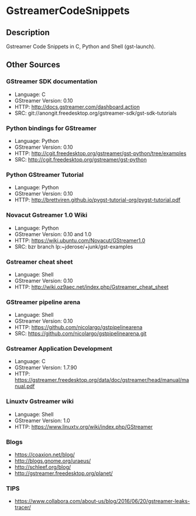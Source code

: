 GstreamerCodeSnippets
=====================

Description
-----------------

Gstreamer Code Snippets in C, Python and Shell (gst-launch).


Other Sources
------------------

### GStreamer SDK documentation

* Language: C
* GStreamer Version: 0.10
* HTTP: http://docs.gstreamer.com/dashboard.action
* SRC: git://anongit.freedesktop.org/gstreamer-sdk/gst-sdk-tutorials

### Python bindings for GStreamer

* Language: Python
* GStreamer Version: 0.10
* HTTP: http://cgit.freedesktop.org/gstreamer/gst-python/tree/examples
* SRC: http://cgit.freedesktop.org/gstreamer/gst-python

### Python GStreamer Tutorial

* Language: Python
* GStreamer Version: 0.10
* HTTP: http://brettviren.github.io/pygst-tutorial-org/pygst-tutorial.pdf

### Novacut Gstreamer 1.0 Wiki

* Language: Python
* GStreamer Version: 0.10 and 1.0
* HTTP: https://wiki.ubuntu.com/Novacut/GStreamer1.0
* SRC: bzr branch lp:~jderose/+junk/gst-examples

### Gstreamer cheat sheet

* Language: Shell
* GStreamer Version: 0.10
* HTTP: http://wiki.oz9aec.net/index.php/Gstreamer_cheat_sheet

### GStreamer pipeline arena 

* Language: Shell
* GStreamer Version: 0.10
* HTTP: https://github.com/nicolargo/gstpipelinearena
* SRC: https://github.com/nicolargo/gstpipelinearena.git

### Gstreamer Application Development

* Language: C
* GStreamer Version: 1.7.90
* HTTP: https://gstreamer.freedesktop.org/data/doc/gstreamer/head/manual/manual.pdf

### Linuxtv Gstreamer wiki

* Language: Shell
* GStreamer Version: 1.0
* HTTP: https://www.linuxtv.org/wiki/index.php/GStreamer

### Blogs

* https://coaxion.net/blog/
* http://blogs.gnome.org/uraeus/
* http://schleef.org/blog/
* http://gstreamer.freedesktop.org/planet/

### TIPS

* https://www.collabora.com/about-us/blog/2016/06/20/gstreamer-leaks-tracer/
